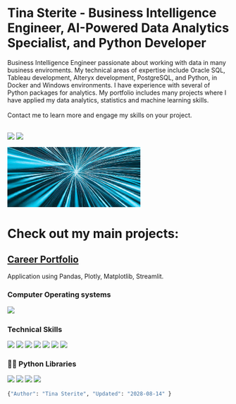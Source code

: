 # **Tina Sterite - Business Intelligence Engineer, AI-Powered Data Analytics Specialist, and Python Developer**

Business Intelligence Engineer passionate about working with data in many business enviroments.  My technical areas of expertise include Oracle SQL, Tableau development, Alteryx development, PostgreSQL, and Python, in Docker and Windows environments.  I have experience with several of Python packages for analytics.  My portfolio includes many projects where I have applied my data analytics, statistics and machine learning skills. <br><br> Contact me to learn more and engage my skills on your project.<br><br>

<a href="https://www.linkedin.com/in/tina-s-974409b/" rel="nofollow">
<img src="https://img.shields.io/badge/LinkedIn-0077B5?style=for-the-badge&amp;logo=linkedin&amp;logoColor=white" style="max-width: 100%;"></a>


<a href="mailto:tsterite@gmail.com?subject=[GitHub]%20Hello%20Tina" >
<img src="https://img.shields.io/badge/Gmail-D14836?style=for-the-badge&amp;logo=gmail&amp;logoColor=white" style="max-width: 100%;"></a>
</p>
<img src="https://github.com/Tina-Sterite/Tina-Sterite/blob/main/welcome.gif" width="60%"/>

# **Check out my main projects:**

## [Career Portfolio](https://github.com/Tina-Sterite/career_portfolio)

Application using Pandas, Plotly, Matplotlib, Streamlit.

<!--**alg2code/alg2code** is a ✨ _special_ ✨ repository because its `README.md` (this file) appears on your GitHub profile.

Here are some ideas to get you started:

- 🔭 I’m currently working on ...
- 🌱 I’m currently learning ...
- 👯 I’m looking to collaborate on ...
- 🤔 I’m looking for help with ...
- 💬 Ask me about ...
- 📫 How to reach me: ...
- 😄 Pronouns: ...
- ⚡ Fun fact: ...
-->

<!--
<img src="https://img.shields.io/badge/Postgres-DBMS-red">
<span>
<span display="inline" height="20px" class="common__BadgeWrapper-sc-11baoah-3 iwwuaY"><img alt="success" src="https://img.shields.io/badge/-success-success"></span>
<span display="inline" height="20px" class="common__BadgeWrapper-sc-11baoah-3 iwwuaY"><img alt="important" src="https://img.shields.io/badge/-important-important"></span>
<span display="inline" height="20px" class="common__BadgeWrapper-sc-11baoah-3 iwwuaY"><img alt="critical" src="https://img.shields.io/badge/-critical-critical"></span>
<span display="inline" height="20px" class="common__BadgeWrapper-sc-11baoah-3 iwwuaY"><img alt="informational" src="https://img.shields.io/badge/-informational-informational"></span>
<span display="inline" height="20px" class="common__BadgeWrapper-sc-11baoah-3 iwwuaY"><img alt="inactive" src="https://img.shields.io/badge/-inactive-inactive"></span>
</span>
-->
### Computer Operating systems
<p>
    <img src="https://img.shields.io/badge/Windows-0078D6?style=for-the-badge&logo=windows&logoColor=white">
</p>

### Technical Skills
<p>
<img src="https://img.shields.io/badge/Tableau-3776AB?style=for-the-badge&logo=tableau&logoColor=white">
<img src="https://img.shields.io/badge/Alteryx-3776AB?style=for-the-badge&logo=alteryx&logoColor=white">
<img src="https://img.shields.io/badge/Python-3776AB?style=for-the-badge&logo=python&logoColor=white">
<img src="https://img.shields.io/badge/OracleSQL-430098?style=for-the-badge&logo=oracle&logoColor=white">
<img src="https://img.shields.io/badge/Postgres-430098?style=for-the-badge&logo=heroku&logoColor=white">
<img src="https://img.shields.io/badge/REST_APIs-430098?style=for-the-badge&logo=rest-apis&logoColor=white">
<img src="https://img.shields.io/badge/Microsoft_Office-D83B01?style=for-the-badge&logo=microsoft-office&logoColor=white">
</p>

### 👨‍💻 Python Libraries
<p>
    <img src="https://img.shields.io/badge/pandas%20-%23150458.svg?&style=for-the-badge&logo=pandas&logoColor=white">
    <img src="https://img.shields.io/badge/NumPy-013243?style=for-the-badge&logo=numpy&logoColor=white">
    <img src="https://img.shields.io/badge/seaborn-3776AB?style=for-the-badge&logo=seaborn&logoColor=white">
    <img src="https://img.shields.io/badge/Matplotlib-7931E?style=for-the-badge&logo=matplotlib&logoColor=white">
</p>


```python
{"Author": "Tina Sterite", "Updated": "2028-08-14" }
```


